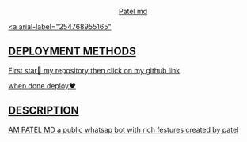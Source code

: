 </p>
</p>
<p align="center">
<a
href =(https://whatsapp.com/channel/0029Vaf9jys9Bb5sQdJCOn3R)
<img alt=support weight="10"
src="(https://telegra.ph/file/a8b639aead927af2d834a.jpg)
  </p>
  <h1 align="center"> Patel md
</h1
<p align="center">
</p>

<a arial-label="254768955165"


## DEPLOYMENT METHODS

First star🌟 my repository then click on my github link

when done deploy❤️

## DESCRIPTION
AM PATEL MD a public whatsap bot with rich festures created by patel

